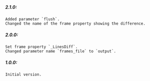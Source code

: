 ##### 2.1.0:
    Added parameter `flush`.
    Changed the name of the frame property showing the difference.

##### 2.0.0:
    Set frame property `_LinesDiff`.
    Changed parameter name `frames_file` to `output`.

##### 1.0.0:
    Initial version.